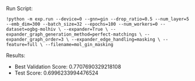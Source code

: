 Run Script:

`!python -m exp.run --device=0 --gnn=gin --drop_ratio=0.5 --num_layer=5 --emb_dim=300 --batch_size=32 --epochs=100 --num_workers=0 --dataset=ogbg-molhiv \
--expander=True \
--expander_graph_generation_method=perfect-matchings \
--expander_graph_order=3 \
--expander_edge_handling=masking \
--feature=full \
--filename=mol_gin_masking`

Results:
- Best Validation Score: 0.7707690329218108
- Test Score: 0.6996233994476524

